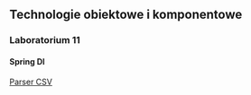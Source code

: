 ## Technologie obiektowe i komponentowe
### Laboratorium 11
#### Spring DI

[Parser CSV](https://github.com/mateuszjanczak/toik_lab/commit/df6fe97b5bbad137565fa4b5e0255af0720a11fe)
